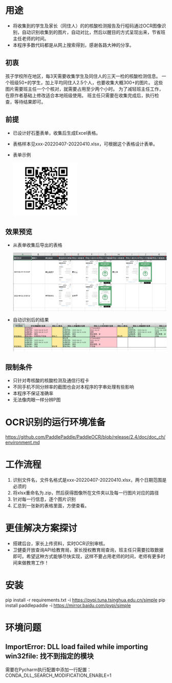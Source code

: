 # 用途
* 将收集到的学生及家长（同住人）的的核酸检测报告及行程码通过OCR图像识别，自动识别收集到的图片，自动对比，然后以醒目的方式呈现出来，节省班主任老师的时间。
* 本程序多数代码都是从网上搜索得到，感谢各路大神的分享。
## 初衷
孩子学校所在地区，每3天需要收集学生及同住人的三天一检的核酸检测信息。
一个班级50+的学生，加上平均同住人2.5个人，也要收集大概300+的图片。
这些图片需要班主任一个个核对，就需要占用至少两个小时。
为了减轻班主任工作，在原作者基础上修改适合本地班级使用。
班主任只需要在收集完成后，执行检查，等待结果即可。
## 前提
* 已设计好石墨表单，收集后生成Excel表格。
* 表格样本见xxx-20220407-20220410.xlsx，可根据这个表格设计表单。
* 表单示例

  ![](pic_bed/form.png)

## 效果预览
* 从表单收集后导出的表格
  
  ![](pic_bed/orig_form.png)

* 自动识别后的结果
  ![](pic_bed/result.png)


## 限制条件
* 只针对粤核酸的核酸检测及通信行程卡
* 不同手机不同分辨率的截图也会对本程序的字串处理有些影响
* 本程序不保证准确率
* 无法像肉眼一样分辨P图

# OCR识别的运行环境准备
https://github.com/PaddlePaddle/PaddleOCR/blob/release/2.4/doc/doc_ch/environment.md

# 工作流程
1. 识别文件名，文件名格式是xxx-20220407-20220410.xlsx，两个日期范围是必须的
2. 将xlsx重命名为.zip，然后获得图像所在文件夹以及每一行图片对应的路径
3. 针对每一行信息，逐个图片识别
4. 汇总到一张新的表格里面，方便查看。

# 更佳解决方案探讨
* 搭建后台，家长上传资料，实时OCR识别审核。
* 卫健委开放查询API给教育局，家长授权教育局查询，班主任只需要拉取数据即可。希望这种方式能够尽快实现，这样不要占用老师的时间，老师有更多时间来做教育工作！

# 安装
pip install -r requirements.txt -i https://pypi.tuna.tsinghua.edu.cn/simple
pip install paddlepaddle -i https://mirror.baidu.com/pypi/simple

# 环境问题
## ImportError: DLL load failed while importing win32file: 找不到指定的模块
需要在Pycharm执行配置中添加一行配置：CONDA_DLL_SEARCH_MODIFICATION_ENABLE=1

